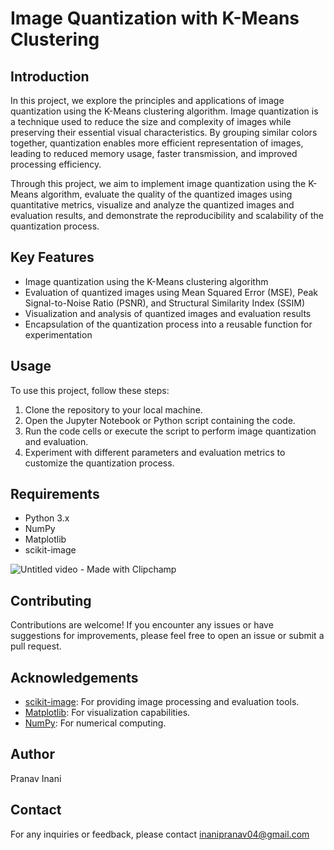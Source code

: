 # Image Quantization with K-Means Clustering

## Introduction

In this project, we explore the principles and applications of image quantization using the K-Means clustering algorithm. Image quantization is a technique used to reduce the size and complexity of images while preserving their essential visual characteristics. By grouping similar colors together, quantization enables more efficient representation of images, leading to reduced memory usage, faster transmission, and improved processing efficiency.

Through this project, we aim to implement image quantization using the K-Means algorithm, evaluate the quality of the quantized images using quantitative metrics, visualize and analyze the quantized images and evaluation results, and demonstrate the reproducibility and scalability of the quantization process.

## Key Features

- Image quantization using the K-Means clustering algorithm
- Evaluation of quantized images using Mean Squared Error (MSE), Peak Signal-to-Noise Ratio (PSNR), and Structural Similarity Index (SSIM)
- Visualization and analysis of quantized images and evaluation results
- Encapsulation of the quantization process into a reusable function for experimentation

## Usage

To use this project, follow these steps:

1. Clone the repository to your local machine.
2. Open the Jupyter Notebook or Python script containing the code.
3. Run the code cells or execute the script to perform image quantization and evaluation.
4. Experiment with different parameters and evaluation metrics to customize the quantization process.

## Requirements

- Python 3.x
- NumPy
- Matplotlib
- scikit-image

![Untitled video - Made with Clipchamp](https://github.com/PranavInani/Macahine-Learning-Projects/assets/136845154/166e84ca-2bd7-4b17-8e53-e60fe12541d8)

## Contributing

Contributions are welcome! If you encounter any issues or have suggestions for improvements, please feel free to open an issue or submit a pull request.

## Acknowledgements

- [scikit-image](https://scikit-image.org/): For providing image processing and evaluation tools.
- [Matplotlib](https://matplotlib.org/): For visualization capabilities.
- [NumPy](https://numpy.org/): For numerical computing.

## Author

Pranav Inani

## Contact

For any inquiries or feedback, please contact inanipranav04@gmail.com

